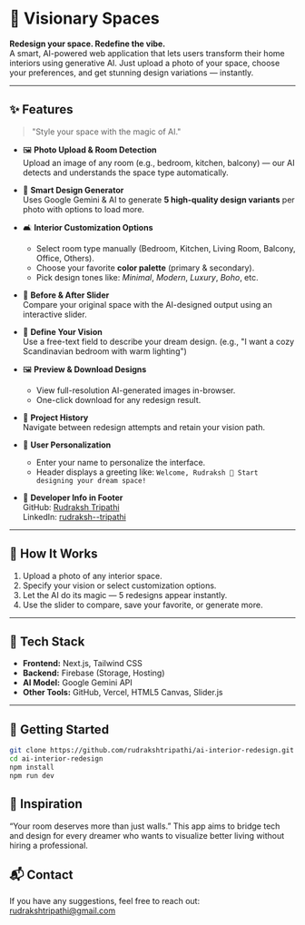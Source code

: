 # 🏡 Visionary Spaces

**Redesign your space. Redefine the vibe.**  
A smart, AI-powered web application that lets users transform their home interiors using generative AI. Just upload a photo of your space, choose your preferences, and get stunning design variations — instantly.

---

## ✨ Features

> "Style your space with the magic of AI."

- 🖼️ **Photo Upload & Room Detection**  
  Upload an image of any room (e.g., bedroom, kitchen, balcony) — our AI detects and understands the space type automatically.

- 🎨 **Smart Design Generator**  
  Uses Google Gemini & AI to generate **5 high-quality design variants** per photo with options to load more.

- 🛋️ **Interior Customization Options**  
  - Select room type manually (Bedroom, Kitchen, Living Room, Balcony, Office, Others).
  - Choose your favorite **color palette** (primary & secondary).
  - Pick design tones like: *Minimal*, *Modern*, *Luxury*, *Boho*, etc.

- 🔄 **Before & After Slider**  
  Compare your original space with the AI-designed output using an interactive slider.

- 💬 **Define Your Vision**  
  Use a free-text field to describe your dream design. (e.g., "I want a cozy Scandinavian bedroom with warm lighting")

- 🖼️ **Preview & Download Designs**  
  - View full-resolution AI-generated images in-browser.
  - One-click download for any redesign result.

- 📁 **Project History**  
  Navigate between redesign attempts and retain your vision path.

- 🧠 **User Personalization**  
  - Enter your name to personalize the interface.
  - Header displays a greeting like: `Welcome, Rudraksh 👋 Start designing your dream space!`

- 🔗 **Developer Info in Footer**  
  GitHub: [Rudraksh Tripathi](https://github.com/rudrakshtripathi)  
  LinkedIn: [rudraksh--tripathi](https://www.linkedin.com/in/rudraksh--tripathi/)

---

## 📸 How It Works

1. Upload a photo of any interior space.
2. Specify your vision or select customization options.
3. Let the AI do its magic — 5 redesigns appear instantly.
4. Use the slider to compare, save your favorite, or generate more.

---

## 🔧 Tech Stack

- **Frontend:** Next.js, Tailwind CSS
- **Backend:** Firebase (Storage, Hosting)
- **AI Model:** Google Gemini API
- **Other Tools:** GitHub, Vercel, HTML5 Canvas, Slider.js

---

## 🚀 Getting Started

```bash
git clone https://github.com/rudrakshtripathi/ai-interior-redesign.git
cd ai-interior-redesign
npm install
npm run dev
```

## 🧠 Inspiration

“Your room deserves more than just walls.”
This app aims to bridge tech and design for every dreamer who wants to visualize better living without hiring a professional.

## 📬 Contact

If you have any suggestions, feel free to reach out:
rudrakshtripathi@gmail.com
